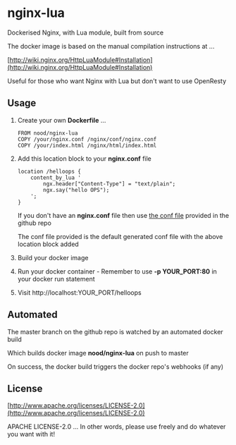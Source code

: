 nginx-lua
=========

Dockerised Nginx, with Lua module, built from source

The docker image is based on the manual compilation instructions at ...

[http://wiki.nginx.org/HttpLuaModule#Installation](http://wiki.nginx.org/HttpLuaModule#Installation)

Useful for those who want Nginx with Lua but don't want to use OpenResty

Usage
-----

1. Create your own **Dockerfile** ...

    ```
    FROM nood/nginx-lua
    COPY /your/nginx.conf /nginx/conf/nginx.conf
    COPY /your/index.html /nginx/html/index.html
    ```

2. Add this location block to your **nginx.conf** file

    ```
    location /helloops {
        content_by_lua '
            ngx.header["Content-Type"] = "text/plain";
            ngx.say("hello OPS");
        ';
    }
    ```

    If you don't have an **nginx.conf** file then use [the conf file](https://raw.githubusercontent.com/danday74/docker-nginx-lua/master/nginx.conf) provided in the github repo

    The conf file provided is the default generated conf file with the above location block added

3. Build your docker image

4. Run your docker container - Remember to use **-p YOUR_PORT:80** in your docker run statement

5. Visit http://localhost:YOUR_PORT/helloops

Automated
---------

The master branch on the github repo is watched by an automated docker build

Which builds docker image **nood/nginx-lua** on push to master

On success, the docker build triggers the docker repo's webhooks (if any)

License
-------

[http://www.apache.org/licenses/LICENSE-2.0](http://www.apache.org/licenses/LICENSE-2.0)

APACHE LICENSE-2.0 ... In other words, please use freely and do whatever you want with it!
